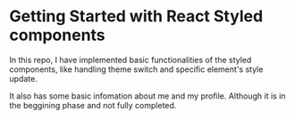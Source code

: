 # Getting Started with React Styled components
In this repo, I have implemented basic functionalities of the styled components, like handling theme switch and specific element's style update.

It also has some basic infomation about me and my profile. Although it is in the beggining phase and not fully completed.
